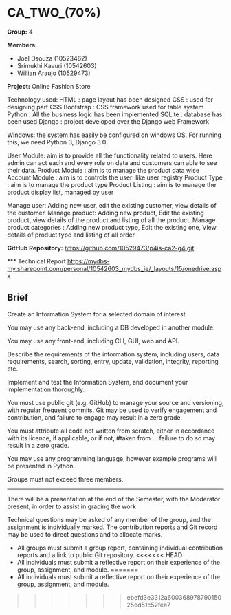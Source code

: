 # CA_TWO_(70%)

**Group:** 4

**Members:**
* Joel Dsouza (10523462)
* Srimukhi Kavuri (10542603)
* Willian Araujo (10529473)

**Project:** Online Fashion Store

Technology used:
HTML : page layout has been designed
CSS : used for designing part
CSS Bootstrap : CSS framework used  for table system
Python : All the business logic has been implemented 
SQLite : database has been used 
Django : project developed over the Django web Framework

Windows: the system has easily be configured on windows OS. For running this, we  need
Python 3, Django 3.0


User Module: aim is to provide all the functionality related to users. 
Here admin can act each and every role on data and customers can able to see their data.
Product Module : aim is to manage the product data wise
Account Module : aim is to controls the user:  like user registry
Product Type : aim is to manage the product type
Product Listing : aim is to manage the product display list, managed by user

Manage user: Adding new user, edit the existing customer, view details of the customer.
Manage product: Adding new product, Edit the existing product, view details of the product and listing of all the product.
Manage product categories  : Adding new product type, Edit the existing one, View details of product type and listing of all order



**GitHub Repository:** <https://github.com/10529473/p4is-ca2-g4.git>


 *** Technical Report https://mydbs-my.sharepoint.com/personal/10542603_mydbs_ie/_layouts/15/onedrive.aspx

## Brief

Create an Information System for a selected domain of interest. 

You may use any back-end, including a DB developed in another module. 

You may use any front-end, including CLI, GUI, web and API.

Describe the requirements of the information system, including users, data requirements, search, sorting, entry, update, validation, integrity, reporting etc.

Implement and test the Information System, and document your implementation thoroughly.

You must use public git (e.g. GitHub) to manage your source and versioning, with regular frequent commits. Git may be used to verify engagement and contribution, and failure to engage may result in a zero grade.

You must attribute all code not written from scratch, either in accordance with its licence, if applicable, or if not, #taken from ...  failure to do so may result in a zero grade.

You may use any programming language, however example programs will be presented in Python.

Groups must not exceed three members.

---

There will be a presentation at the end of the Semester, with the Moderator present, in order to assist in grading the work

Technical questions may be asked of any member of the group, and the assignment is individually marked. The contribution reports and Git record may be used to direct questions and to allocate marks.

* All groups must submit a group report, containing individual contribution reports and a link to public Git repository.
<<<<<<< HEAD
* All individuals must submit a reflective report on their experience of the group, assignment, and module.
=======
* All individuals must submit a reflective report on their experience of the group, assignment, and module.
>>>>>>> ebefd3e3312a60036897879015025ed51c52fea7
